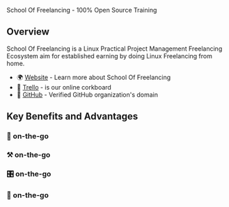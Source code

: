 School Of Freelancing - 100% Open Source Training

## Overview

School Of Freelancing is a Linux Practical Project Management Freelancing Ecosystem aim for established earning by doing Linux Freelancing from home.

* 🌍 [Website](https://www.schooloffreelancing.com/) - Learn more about School Of Freelancing
* 📖 [Trello](https://trello.com/b/RFo7GNdY/school-of-freelancing) - is our online corkboard
* 🐞 [GitHub](https://github.com/SchoolOfFreelancing) - Verified GitHub organization's domain

## Key Benefits and Advantages

### 🐧 on-the-go

### ⚒ on-the-go

### 🎛 on-the-go

### 🚀 on-the-go





